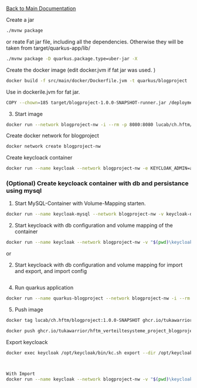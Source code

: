 [Back to Main Documentation](../README.md)

Create a jar
```bash
./mvnw package
```

or reate Fat jar file, including all the dependencies. Otherwise they will be taken from  target/quarkus-app/lib/
```bash
./mvnw package -D quarkus.package.type=uber-jar -X
```

Create the docker image (edit docker.jvm if fat jar was used. )
```bash
docker build -f src/main/docker/Dockerfile.jvm -t quarkus/blogproject .
```
Use in dockerile.jvm for fat jar. 
```bash
COPY --chown=185 target/blogproject-1.0.0-SNAPSHOT-runner.jar /deployments/```
```


3. Start image
```bash
docker run --network blogproject-nw -i --rm -p 8080:8080 lucab/ch.hftm/blogproject:1.0.0-SNAPSHOT

```



Create docker network for blogproject
```bash
docker network create blogproject-nw
```

Create keycloack container
```bash
docker run --name keycloak --network blogproject-nw -e KEYCLOAK_ADMIN=admin -e KEYCLOAK_ADMIN_PASSWORD=admin -e KC_HTTP_PORT=8180 -e KC_HOSTNAME_URL=http://keycloak:8180 -p 8180:8180 -d quay.io/keycloak/keycloak:25.0.5 start-dev
```

### (Optional) Create keycloack container with db and persistance using mysql
1. Start MySQL-Container with Volume-Mapping starten.
```bash
docker run --name keycloak-mysql --network blogproject-nw -v keycloak-db:/var/lib/mysql -e MYSQL_ROOT_PASSWORD=vs4tw -e MYSQL_USER=dbuser -e MYSQL_PASSWORD=dbuser -e MYSQL_DATABASE=keycloakdb -d mysql:8.0
```

2. Start keycloack with db configuration and volume mapping of the container
```bash
docker run --name keycloak --network blogproject-nw -v "$(pwd)\keycloak\export:/opt/keycloak/data/export" -e KEYCLOAK_ADMIN=admin -e KEYCLOAK_ADMIN_PASSWORD=admin -e KC_HTTP_PORT=8180 -e KC_HOSTNAME_URL=http://keycloak:8180 -p 8180:8180 -e KC_DB=mysql -e KC_DB_URL=jdbc:mysql://keycloak-mysql:3306/keycloakdb -e KC_DB_USERNAME=dbuser -e KC_DB_PASSWORD=dbuser -d quay.io/keycloak/keycloak:25.0.5 start-dev
```
or 

2. Start keycloack with db configuration and volume mapping for import and export, and import config
```bash

```

4. Run quarkus application
```bash
docker run --name quarkus-blogproject --network blogproject-nw -i --rm -p 8080:8080 lucab/ch.hftm/blogproject:1.0.0-SNAPSHOT
```
<!-- ```bash
docker run --name quarkus-blogproject --network blogproject-nw -e QUARKUS_OIDC_AUTH=http://keycloak:8180/realms/blogproject -i --rm -p 8080:8080 lucab/ch.hftm/blogproject:1.0.0-SNAPSHOT
``` -->

5. Push image
```bash
docker tag lucab/ch.hftm/blogproject:1.0.0-SNAPSHOT ghcr.io/tukawarrior/hftm_verteiltesysteme_project_blogproject:1.0.0-SNAPSHOT
```
```bash
docker push ghcr.io/tukawarrior/hftm_verteiltesysteme_project_blogproject:1.0.0-SNAPSHOT
```


Export keycloack
```bash
docker exec keycloak /opt/keycloak/bin/kc.sh export --dir /opt/keycloak/data/export --users realm_file



With Import
docker run --name keycloak --network blogproject-nw -v "$(pwd)\keycloak\import:/opt/keycloak/data/import" -e KEYCLOAK_ADMIN=admin -e KEYCLOAK_ADMIN_PASSWORD=admin -e KC_HTTP_PORT=8180 -e KC_HOSTNAME_URL=http://keycloak:8180 -p 8180:8180 -e KC_DB=mysql -e KC_DB_URL=jdbc:mysql://keycloak-mysql:3306/keycloakdb -e KC_DB_USERNAME=dbuser -e KC_DB_PASSWORD=dbuser -d quay.io/keycloak/keycloak:25.0.5 start-dev --import-realm

```